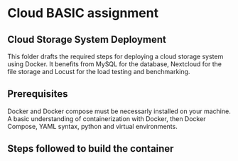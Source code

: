 # Cloud BASIC assignment
## Cloud Storage System Deployment 

This folder drafts the required steps for deploying a cloud storage system using Docker. It benefits from MySQL for the database, Nextcloud for the file storage and Locust for the load testing and benchmarking. 

## Prerequisites

Docker and Docker compose must be necessarly installed on your machine. A basic understanding of containerization with Docker, then Docker Compose, YAML syntax, python and virtual environments. 

## Steps followed to build the container
